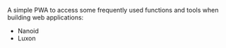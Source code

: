 A simple PWA to access some frequently used functions and tools when building web applications:

- Nanoid
- Luxon
